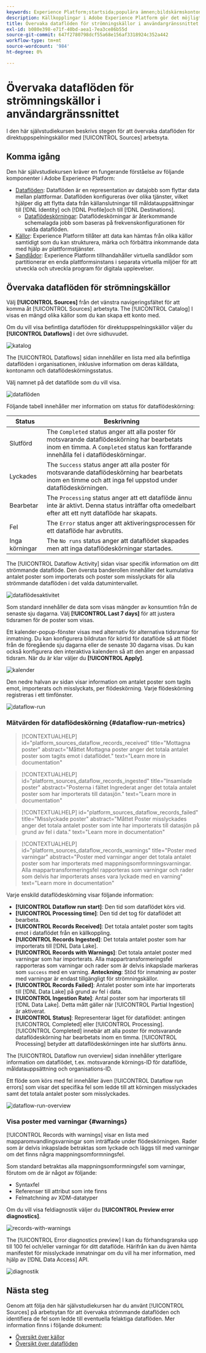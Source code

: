 ```yaml
---
keywords: Experience Platform;startsida;populära ämnen;bildskärmskonton;bildskärmsdataflöden;dataflöden
description: Källkopplingar i Adobe Experience Platform gör det möjligt att importera externt källkodsdata på schemalagd basis. I den här självstudiekursen beskrivs hur du övervakar direktuppspelade dataflöden från arbetsytan Källor.
title: Övervaka dataflöden för strömningskällor i användargränssnittet
exl-id: b080e398-e71f-40bd-aea1-7ea3ce86b55d
source-git-commit: 647f2780798dcf55a68e156af3318924c352a442
workflow-type: tm+mt
source-wordcount: '984'
ht-degree: 0%

---
```


# Övervaka dataflöden för strömningskällor i användargränssnittet

I den här självstudiekursen beskrivs stegen för att övervaka dataflöden för direktuppspelningskällor med [!UICONTROL Sources] arbetsyta.

## Komma igång

Den här självstudiekursen kräver en fungerande förståelse av följande komponenter i Adobe Experience Platform:

* [Dataflöden](../../../dataflows/home.md): Dataflöden är en representation av datajobb som flyttar data mellan plattformar. Dataflöden konfigureras över olika tjänster, vilket hjälper dig att flytta data från källanslutningar till måldatauppsättningar till [!DNL Identity] och [!DNL Profile]och till [!DNL Destinations].
   * [Dataflödeskörningar](../../notifications.md): Dataflödeskörningar är återkommande schemalagda jobb som baseras på frekvenskonfigurationen för valda dataflöden.
* [Källor](../../home.md): Experience Platform tillåter att data kan hämtas från olika källor samtidigt som du kan strukturera, märka och förbättra inkommande data med hjälp av plattformstjänster.
* [Sandlådor](../../../sandboxes/home.md): Experience Platform tillhandahåller virtuella sandlådor som partitionerar en enda plattformsinstans i separata virtuella miljöer för att utveckla och utveckla program för digitala upplevelser.

## Övervaka dataflöden för strömningskällor

Välj **[!UICONTROL Sources]** från det vänstra navigeringsfältet för att komma åt [!UICONTROL Sources] arbetsyta. The [!UICONTROL Catalog] I visas en mängd olika källor som du kan skapa ett konto med.

Om du vill visa befintliga dataflöden för direktuppspelningskällor väljer du **[!UICONTROL Dataflows]** i det övre sidhuvudet.

![katalog](../../images/tutorials/monitor-streaming/catalog.png)

The [!UICONTROL Dataflows] sidan innehåller en lista med alla befintliga dataflöden i organisationen, inklusive information om deras källdata, kontonamn och dataflödeskörningsstatus.

Välj namnet på det dataflöde som du vill visa.

![dataflöden](../../images/tutorials/monitor-streaming/dataflows.png)

Följande tabell innehåller mer information om status för dataflödeskörning:

| Status | Beskrivning |
| ------ | ----------- |
| Slutförd | The `Completed` status anger att alla poster för motsvarande dataflödeskörning har bearbetats inom en timma. A `Completed` status kan fortfarande innehålla fel i dataflödeskörningar. |
| Lyckades | The `Success` status anger att alla poster för motsvarande dataflödeskörning har bearbetats inom en timme och att inga fel uppstod under dataflödeskörningen. |
| Bearbetar | The `Processing` status anger att ett dataflöde ännu inte är aktivt. Denna status inträffar ofta omedelbart efter att ett nytt dataflöde har skapats. |
| Fel | The `Error` status anger att aktiveringsprocessen för ett dataflöde har avbrutits. |
| Inga körningar | The `No runs` status anger att dataflödet skapades men att inga dataflödeskörningar startades. |

The [!UICONTROL Dataflow Activity] sidan visar specifik information om ditt strömmande dataflöde. Den översta banderollen innehåller det kumulativa antalet poster som importerats och poster som misslyckats för alla strömmande dataflöden i det valda datumintervallet.

![dataflödesaktivitet](../../images/tutorials/monitor-streaming/dataflow-activity.png)

Som standard innehåller de data som visas mängder av konsumtion från de senaste sju dagarna. Välj **[!UICONTROL Last 7 days]** för att justera tidsramen för de poster som visas.

Ett kalender-popup-fönster visas med alternativ för alternativa tidsramar för inmatning. Du kan konfigurera bildrutan för körtid för dataflöde så att flödet från de föregående sju dagarna eller de senaste 30 dagarna visas. Du kan också konfigurera den interaktiva kalendern så att den anger en anpassad tidsram. När du är klar väljer du **[!UICONTROL Apply]**.

![kalender](../../images/tutorials/monitor-streaming/calendar.png)

Den nedre halvan av sidan visar information om antalet poster som tagits emot, importerats och misslyckats, per flödeskörning. Varje flödeskörning registreras i ett timfönster.

![dataflow-run](../../images/tutorials/monitor-streaming/dataflow-run.png)

### Mätvärden för dataflödeskörning {#dataflow-run-metrics}

>[!CONTEXTUALHELP]
>id="platform_sources_dataflow_records_received"
>title="Mottagna poster"
>abstract="Måttet Mottagna poster anger det totala antalet poster som tagits emot i dataflödet."
>text="Learn more in documentation"

>[!CONTEXTUALHELP]
>id="platform_sources_dataflow_records_ingested"
>title="Insamlade poster"
>abstract="Posterna i fältet Ingrederat anger det totala antalet poster som har importerats till datasjön."
>text="Learn more in documentation"

>[!CONTEXTUALHELP]
>id="platform_sources_dataflow_records_failed"
>title="Misslyckade poster"
>abstract="Måttet Poster misslyckades anger det totala antalet poster som inte har importerats till datasjön på grund av fel i data."
>text="Learn more in documentation"

>[!CONTEXTUALHELP]
>id="platform_sources_dataflow_records_warnings"
>title="Poster med varningar"
>abstract="Poster med varningar anger det totala antalet poster som har importerats med mappningsomformningsvarningar. Alla mappartransformeringsfel rapporteras som varningar och rader som delvis har importerats anses vara lyckade med en varning"
>text="Learn more in documentation"

Varje enskild dataflödeskörning visar följande information:

* **[!UICONTROL Dataflow run start]**: Den tid som dataflödet körs vid.
* **[!UICONTROL Processing time]**: Den tid det tog för dataflödet att bearbeta.
* **[!UICONTROL Records Received]**: Det totala antalet poster som tagits emot i dataflödet från en källkoppling.
* **[!UICONTROL Records Ingested]**: Det totala antalet poster som har importerats till [!DNL Data Lake].
* **[!UICONTROL Records with Warnings]**: Det totala antalet poster med varningar som har importerats. Alla mappartransformeringsfel rapporteras som varningar och rader som är delvis inkapslade markeras som `success` med en varning. **Anteckning**: Stöd för inmatning av poster med varningar är endast tillgängligt för strömningskällor.
* **[!UICONTROL Records Failed]**: Antalet poster som inte har importerats till [!DNL Data Lake] på grund av fel i data.
* **[!UICONTROL Ingestion Rate]**: Antal poster som har importerats till [!DNL Data Lake]. Detta mått gäller när [!UICONTROL Partial Ingestion] är aktiverat.
* **[!UICONTROL Status]**: Representerar läget för dataflödet: antingen [!UICONTROL Completed] eller [!UICONTROL Processing]. [!UICONTROL Completed] innebär att alla poster för motsvarande dataflödeskörning har bearbetats inom en timma. [!UICONTROL Processing] betyder att dataflödeskörningen inte har slutförts ännu.

The [!UICONTROL Dataflow run overview] sidan innehåller ytterligare information om dataflödet, t.ex. motsvarande körnings-ID för dataflöde, måldatauppsättning och organisations-ID.

Ett flöde som körs med fel innehåller även [!UICONTROL Dataflow run errors] som visar det specifika fel som ledde till att körningen misslyckades samt det totala antalet poster som misslyckades.

![dataflow-run-overview](../../images/tutorials/monitor-streaming/dataflow-run-overview.png)

### Visa poster med varningar {#warnings}

[!UICONTROL Records with warnings] visar en lista med mapparomvandlingsvarningar som inträffade under flödeskörningen. Rader som är delvis inkapslade betraktas som lyckade och läggs till med varningar om det finns några mappningsomformningsfel.

Som standard betraktas alla mappningsomformningsfel som varningar, förutom om de är något av följande:

* Syntaxfel
* Referenser till attribut som inte finns
* Felmatchning av XDM-datatyper

Om du vill visa feldiagnostik väljer du **[!UICONTROL Preview error diagnostics]**.

![records-with-warnings](../../images/tutorials/monitor-streaming/records-with-warnings.png)

The [!UICONTROL Error diagnostics preview] I kan du förhandsgranska upp till 100 fel och/eller varningar för ditt dataflöde. Härifrån kan du även hämta manifestet för misslyckade inmatningar om du vill ha mer information, med hjälp av [!DNL Data Access] API.

![diagnostik](../../images/tutorials/monitor-streaming/diagnostics.png)

## Nästa steg

Genom att följa den här självstudiekursen har du använt [!UICONTROL Sources] på arbetsytan för att övervaka strömmande dataflöden och identifiera de fel som ledde till eventuella felaktiga dataflöden. Mer information finns i följande dokument:

* [Översikt över källor](../../home.md)
* [Översikt över dataflöden](../../../dataflows/home.md)
